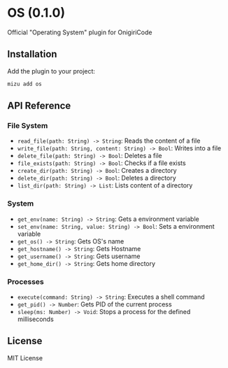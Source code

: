 # OS (0.1.0)

Official "Operating System" plugin for OnigiriCode

## Installation

Add the plugin to your project:

```bash
mizu add os
```

## API Reference

### File System
- `read_file(path: String) -> String`: Reads the content of a file
- `write_file(path: String, content: String) -> Bool`: Writes into a file
- `delete_file(path: String) -> Bool`: Deletes a file
- `file_exists(path: String) -> Bool`: Checks if a file exists
- `create_dir(path: String) -> Bool`: Creates a directory
- `delete_dir(path: String) -> Bool`: Deletes a directory
- `list_dir(path: String) -> List`: Lists content of a directory

### System
- `get_env(name: String) -> String`: Gets a environment variable
- `set_env(name: String, value: String) -> Bool`: Sets a environment variable
- `get_os() -> String`: Gets OS's name
- `get_hostname() -> String`: Gets Hostname
- `get_username() -> String`: Gets username
- `get_home_dir() -> String`: Gets home directory

### Processes
- `execute(command: String) -> String`: Executes a shell command
- `get_pid() -> Number`: Gets PID of the current process
- `sleep(ms: Number) -> Void`: Stops a process for the defined milliseconds

## License

MIT License
